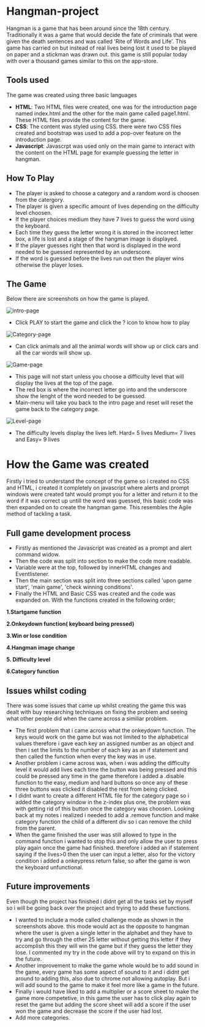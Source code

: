 # Hangman-project

Hangman is a game that has been around since the 18th century. Traditionally it was a game that would decide the fate of criminals that were given the death sentences and was called 'Rite of Words and Life'. This game has carried on but instead of real lives being lost it used to be played on paper and a stickman was drawn out. this game is still popular today with over a thousand games similar to this on the app-store.

## Tools used

The game was created using three basic languages

* **HTML**: Two HTML files were created, one was for the introduction page named index.html and the other for the main game called page1.html. These HTML files provide the content for the game.
* **CSS**: The content was styled using CSS. there were two CSS files created and bootstrap was used to add a pop-over feature on the introduction page.
* **Javascript**: Javascrpt was used only on the main game to interact with the content on the HTML page for example guessing the letter in hangman.

## How To Play

* The player is asked to choose a category and a random word is choosen from the catergory.
* The player is given a specific amount of lives depending on the difficulty level choosen.
* If the player choices medium they have 7 lives to guess the word using the keyboard.
* Each time they guess the letter wrong it is stored in the incorrect letter box, a life is lost and a stage of the hangman image is displayed.
* If the player guesses right then that word is displayed in the word needed to be guessed represented by an underscore.
* If the word is guessed before the lives run out then the player wins otherwise the player loses.

## The Game

Below there are screenshots on how the game is played.

![intro-page](images/intro-page)

* Click PLAY to start the game and click the ? icon to know how to play

![Category-page](images/category-page)

* Can click animals and all the animal words will show up or click cars and all the car words will show up.

![Game-page](images/game-page)

* This page will not start unless you choose a difficulty level that will display the lives at the top of the page.
* The red box is where the incorrect letter go into and the underscore show the lenght of the word needed to be guessed.
* Main-menu will take you back to the intro page and reset will reset the game back to the category page.

![Level-page](images/show-lives)

* The difficulty levels display the lives left. Hard= 5 lives Medium= 7 lives and Easy= 9 lives

# How the Game was created

Firstly i tried to understand the concept of the game so i created no CSS and HTML, i created it completely on javascript where alerts and prompt windows were created taht would prompt you for a letter and return it to the word if it was correct up untill the word was guessed, this basic code was then expanded on to create the hangman game. This resembles the Agile method of tackling a task.

## Full game development process

* Firstly as mentioned the Javascript was created as a prompt and alert command widow.
* Then the code was split into section to make the code more readable.
* Variable were at the top, followed by innerHTML changes and Eventlistener.
* Then the main section was split into three sections called 'upon game start', 'main game', 'check winning conditions'.
* Finally the HTML and Basic CSS was created and the code was expanded on. With the functions created in the following order;

**1.Startgame function**

**2.Onkeydown function( keyboard being pressed)**

**3.Win or lose condition**

**4.Hangman image change**

**5. Difficulty level**

**6.Category function** 

## Issues whilst coding

There was some issues that came up whilst creating the game this was dealt with buy researching techniques on fixing the problem and seeing what other people did when the came across a similiar problem.

* The first problem that i came across what the onkeydown function. The keys would work on the game but was not limited to the alphabetical values therefore i gave each key an assigned number as an object and then i set the limits to the number of each key as an if statement and then called the function when every the key was in use.
* Another problem i came across was, when i was adding the difficulty level it would add lives each time the button was being pressed and this could be pressed any time in the game therefore i added a .disable function to the easy, medium and hard buttons so once any of these three buttons was clicked it disabled the rest from being clicked.
* I didnt want to create a different HTML file for the category page so i added the category window in the z-index plus one, the problem was with getting rid of this button once the category was choosen. Looking back at my notes i realized i needed to add a .remove function and make category function the child of a different div so i can remove the child from the parent.
* When the game finished the user was still allowed to type in the command function i wanted to stop this and only allow the user to press play again once the game had finished. therefore i added an if statement saying if the lives>0 then the user can input a letter, also for the victory condition i added a onkeypress return false, so after the game is won the keyboard unfunctional.

## Future improvements

Even though the project has finished i didnt get all the tasks set by myself so i will be going back over the project and trying to add these functions.

* I wanted to include a mode called challenge mode as shown in the screenshots above. this mode would act as the opposite to hangman where the user is given a single letter in the alphabet and they have to try and go through the other 25 letter without getting this letter if they accomplish this they will win the game but if they guess the letter they lose. I commented my try in the code above will try to expand on this in the future.
* Another improvement to make the game whole would be to add sound in the game, every game has some aspect of sound to it and i didnt get around to adding this, also due to chrome not allowing autoplay. But i will add sound to the game to make it feel more like a game in the future.
* Finally i would have liked to add a multiplier or a score sheet to make the game more competetive, in this game the user has to click play again to reset the game but adding the score sheet will add a score if the user won the game and decrease the score if the user had lost.
* Add more categories.

